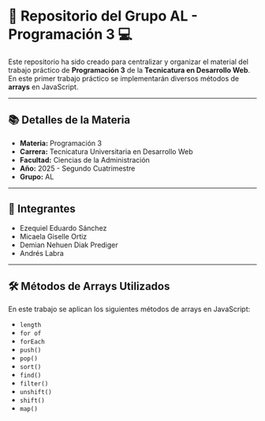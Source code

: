 # 📌 Repositorio del Grupo AL - Programación 3 💻

Este repositorio ha sido creado para centralizar y organizar el material del trabajo práctico de **Programación 3** de la **Tecnicatura en Desarrollo Web**.  
En este primer trabajo práctico se implementarán diversos métodos de **arrays** en JavaScript.

---

## 📚 Detalles de la Materia

- **Materia:** Programación 3
- **Carrera:** Tecnicatura Universitaria en Desarrollo Web
- **Facultad:** Ciencias de la Administración
- **Año:** 2025 - Segundo Cuatrimestre
- **Grupo:** AL

---

## 👥 Integrantes

- Ezequiel Eduardo Sánchez  
- Micaela Giselle Ortiz  
- Demian Nehuen Diak Prediger  
- Andrés Labra  

---

## 🛠️ Métodos de Arrays Utilizados

En este trabajo se aplican los siguientes métodos de arrays en JavaScript:

- `length`
- `for of`
- `forEach`
- `push()`
- `pop()`
- `sort()`
- `find()`
- `filter()`
- `unshift()`
- `shift()`
- `map()`